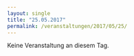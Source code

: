 ```yaml
---
layout: single
title: "25.05.2017"
permalink: /veranstaltungen/2017/05/25/
---
```


Keine Veranstaltung an diesem Tag.
